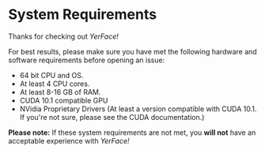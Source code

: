 System Requirements
===================

Thanks for checking out _YerFace!_

For best results, please make sure you have met the following hardware and software requirements before opening an issue:

- 64 bit CPU and OS.
- At least 4 CPU cores.
- At least 8-16 GB of RAM.
- CUDA 10.1 compatible GPU
- NVidia Proprietary Drivers (At least a version compatible with CUDA 10.1. If you're not sure, please see the CUDA documentation.)

**Please note:** If these system requirements are not met, you **will not** have an acceptable experience with _YerFace!_
